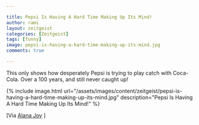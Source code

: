 ```yaml
---

title: Pepsi Is Having A Hard Time Making Up Its Mind!
author: rami
layout: zeitgeist 
categories: [Zeitgeist]
tags: [funny]
image: pepsi-is-having-a-hard-time-making-up-its-mind.jpg
comments: true

---
```


This only shows how desperately Pepsi is trying to play catch with Coca-Cola. Over a 100 years, and still never caught up!

{% include image.html url="/assets/images/content/zeitgeist/pepsi-is-having-a-hard-time-making-up-its-mind.jpg" description="Pepsi Is Having A Hard Time Making Up Its Mind!" %}

[Via [Alana Joy](http://alanajoy.tumblr.com/post/149059077/what-this-says-to-me-be-yourself) ]
